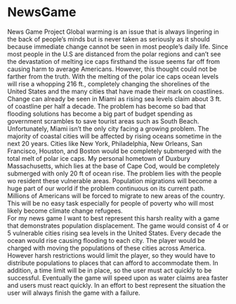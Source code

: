 # NewsGame
News Game Project
Global warming is an issue that is always lingering in the back of people’s minds but is never taken as seriously as it should because immediate change cannot be seen in most people’s daily life.  Since most people in the U.S are distanced from the polar regions and can’t see the devastation of melting ice caps firsthand the issue seems far off from causing harm to average Americans.  However, this thought could not be farther from the truth.  With the melting of the polar ice caps ocean levels will rise a whopping 216 ft., completely changing the shorelines of the United States and the many cities that have made their mark on coastlines.  Change can already be seen in Miami as rising sea levels claim about 3 ft. of coastline per half a decade.  The problem has become so bad that flooding solutions has become a big part of budget spending as government scrambles to save tourist areas such as South Beach.  
Unfortunately, Miami isn’t the only city facing a growing problem.  The majority of coastal cities will be affected by rising oceans sometime in the next 20 years.  Cities like New York, Philadelphia, New Orleans, San Francisco, Houston, and Boston would be completely submerged with the total melt of polar ice caps.  My personal hometown of Duxbury Massachusetts, which lies at the base of Cape Cod, would be completely submerged with only 20 ft of ocean rise.  The problem lies with the people wo resident these vulnerable areas.  Population migrations will become a huge part of our world if the problem continuous on its current path.  Millions of Americans will be forced to migrate to new areas of the country.  This will be no easy task especially for people of poverty who will most likely become climate change refugees.  
For my news game I want to best represent this harsh reality with a game that demonstrates population displacement.  The game would consist of 4 or 5 vulnerable cities rising sea levels in the United States.  Every decade the ocean would rise causing flooding to each city.  The player would be charged with moving the populations of these cities across America.  However harsh restrictions would limit the player, so they would have to distribute populations to places that can afford to accommodate them.  In addition, a time limit will be in place, so the user must act quickly to be successful.  Eventually the game will speed upon as water claims area faster and users must react quickly.  In an effort to best represent the situation the user will always finish the game with a failure.
